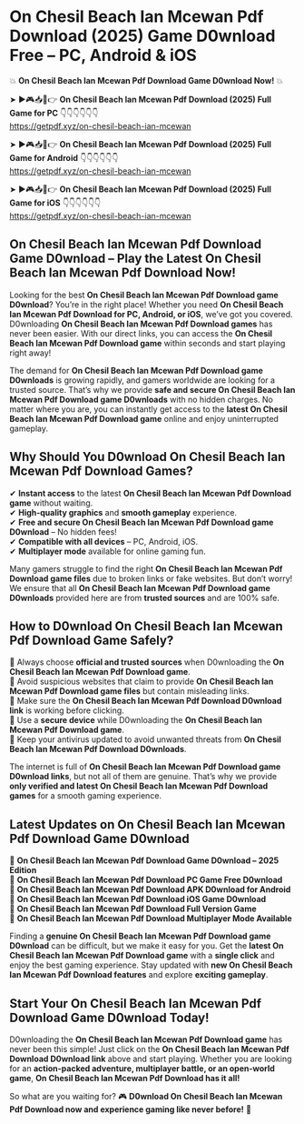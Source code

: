 # On Chesil Beach Ian Mcewan Pdf Download (2025) Game D0wnload Free – PC, Android & iOS

💥 **On Chesil Beach Ian Mcewan Pdf Download Game D0wnload Now!** 💥  

➤ ►🎮📥📱👉 **On Chesil Beach Ian Mcewan Pdf Download (2025) Full Game for PC** 👇👇👇👇👇👇  
https://getpdf.xyz/on-chesil-beach-ian-mcewan  

➤ ►🎮📥📱👉 **On Chesil Beach Ian Mcewan Pdf Download (2025) Full Game for Android** 👇👇👇👇👇👇  
https://getpdf.xyz/on-chesil-beach-ian-mcewan  

➤ ►🎮📥📱👉 **On Chesil Beach Ian Mcewan Pdf Download (2025) Full Game for iOS** 👇👇👇👇👇👇  
https://getpdf.xyz/on-chesil-beach-ian-mcewan  

## On Chesil Beach Ian Mcewan Pdf Download Game D0wnload – Play the Latest On Chesil Beach Ian Mcewan Pdf Download Now!

Looking for the best **On Chesil Beach Ian Mcewan Pdf Download game D0wnload**? You’re in the right place! Whether you need **On Chesil Beach Ian Mcewan Pdf Download for PC, Android, or iOS**, we’ve got you covered. D0wnloading **On Chesil Beach Ian Mcewan Pdf Download games** has never been easier. With our direct links, you can access the **On Chesil Beach Ian Mcewan Pdf Download game** within seconds and start playing right away!  

The demand for **On Chesil Beach Ian Mcewan Pdf Download game D0wnloads** is growing rapidly, and gamers worldwide are looking for a trusted source. That’s why we provide **safe and secure On Chesil Beach Ian Mcewan Pdf Download game D0wnloads** with no hidden charges. No matter where you are, you can instantly get access to the **latest On Chesil Beach Ian Mcewan Pdf Download game** online and enjoy uninterrupted gameplay.  

## **Why Should You D0wnload On Chesil Beach Ian Mcewan Pdf Download Games?**  

✔ **Instant access** to the latest **On Chesil Beach Ian Mcewan Pdf Download game** without waiting.  
✔ **High-quality graphics** and **smooth gameplay** experience.  
✔ **Free and secure On Chesil Beach Ian Mcewan Pdf Download game D0wnload** – No hidden fees!  
✔ **Compatible with all devices** – PC, Android, iOS.  
✔ **Multiplayer mode** available for online gaming fun.  

Many gamers struggle to find the right **On Chesil Beach Ian Mcewan Pdf Download game files** due to broken links or fake websites. But don’t worry! We ensure that all **On Chesil Beach Ian Mcewan Pdf Download game D0wnloads** provided here are from **trusted sources** and are 100% safe.  

## **How to D0wnload On Chesil Beach Ian Mcewan Pdf Download Game Safely?**  

📌 Always choose **official and trusted sources** when D0wnloading the **On Chesil Beach Ian Mcewan Pdf Download game**.  
📌 Avoid suspicious websites that claim to provide **On Chesil Beach Ian Mcewan Pdf Download game files** but contain misleading links.  
📌 Make sure the **On Chesil Beach Ian Mcewan Pdf Download D0wnload link** is working before clicking.  
📌 Use a **secure device** while D0wnloading the **On Chesil Beach Ian Mcewan Pdf Download game**.  
📌 Keep your antivirus updated to avoid unwanted threats from **On Chesil Beach Ian Mcewan Pdf Download D0wnloads**.  

The internet is full of **On Chesil Beach Ian Mcewan Pdf Download game D0wnload links**, but not all of them are genuine. That’s why we provide **only verified and latest On Chesil Beach Ian Mcewan Pdf Download games** for a smooth gaming experience.  

## **Latest Updates on On Chesil Beach Ian Mcewan Pdf Download Game D0wnload**  

🔹 **On Chesil Beach Ian Mcewan Pdf Download Game D0wnload – 2025 Edition**  
🔹 **On Chesil Beach Ian Mcewan Pdf Download PC Game Free D0wnload**  
🔹 **On Chesil Beach Ian Mcewan Pdf Download APK D0wnload for Android**  
🔹 **On Chesil Beach Ian Mcewan Pdf Download iOS Game D0wnload**  
🔹 **On Chesil Beach Ian Mcewan Pdf Download Full Version Game**  
🔹 **On Chesil Beach Ian Mcewan Pdf Download Multiplayer Mode Available**  

Finding a **genuine On Chesil Beach Ian Mcewan Pdf Download game D0wnload** can be difficult, but we make it easy for you. Get the **latest On Chesil Beach Ian Mcewan Pdf Download game** with a **single click** and enjoy the best gaming experience. Stay updated with **new On Chesil Beach Ian Mcewan Pdf Download features** and explore **exciting gameplay**.  

## **Start Your On Chesil Beach Ian Mcewan Pdf Download Game D0wnload Today!**  

D0wnloading the **On Chesil Beach Ian Mcewan Pdf Download game** has never been this simple! Just click on the **On Chesil Beach Ian Mcewan Pdf Download D0wnload link** above and start playing. Whether you are looking for an **action-packed adventure, multiplayer battle, or an open-world game**, **On Chesil Beach Ian Mcewan Pdf Download has it all!**  

So what are you waiting for? 🎮 **D0wnload On Chesil Beach Ian Mcewan Pdf Download now and experience gaming like never before!** 🚀  